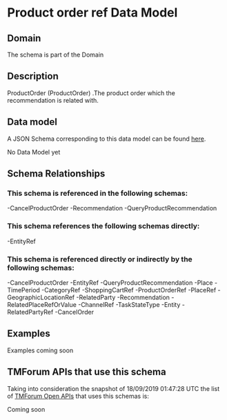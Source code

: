# Product order ref Data Model

## Domain

The  schema is part of the  Domain

## Description

ProductOrder (ProductOrder) .The product order which the recommendation is related with.

## Data model

A JSON Schema corresponding to this data model can be found
[here](https://github.com/tmforum-rand/schemas/blob/master/Customer/ProductOrderRef.schema.json).

No Data Model yet

## Schema Relationships

### This schema is referenced in the following schemas:

-CancelProductOrder
-Recommendation
-QueryProductRecommendation

### This schema references the following schemas directly:

-EntityRef

### This schema is referenced directly or indirectly by the following schemas:

-CancelProductOrder
-EntityRef
-QueryProductRecommendation
-Place
-TimePeriod
-CategoryRef
-ShoppingCartRef
-ProductOrderRef
-PlaceRef
-GeographicLocationRef
-RelatedParty
-Recommendation
-RelatedPlaceRefOrValue
-ChannelRef
-TaskStateType
-Entity
-RelatedPartyRef
-CancelOrder



## Examples

Examples coming soon

## TMForum APIs that use this schema

Taking into consideration the snapshot of 18/09/2019 01:47:28 UTC the list of [TMForum Open APIs](https://www.tmforum.org/open-apis/) that uses this schemas is:

Coming soon